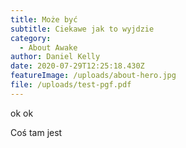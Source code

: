 ```yaml
---
title: Może być
subtitle: Ciekawe jak to wyjdzie
category:
  - About Awake
author: Daniel Kelly
date: 2020-07-29T12:25:18.430Z
featureImage: /uploads/about-hero.jpg
file: /uploads/test-pgf.pdf
---
```

ok ok 

Coś tam jest